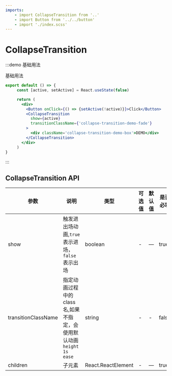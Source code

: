 ```yaml
---
imports:
    - import CollapseTransition from '..'
    - import Button from '../../button'
    - import './index.scss'
---
```


# CollapseTransition

:::demo 基础用法

基础用法

```jsx
export default () => {
     const [active, setActive] = React.useState(false)

     return (
       <div>
         <Button onClick={() => {setActive(!active)}}>Click</Button>
         <CollapseTransition
           show={active}
           transitionClassName={'collapse-transition-demo-fade'}
         >
           <div className='collapse-transition-demo-box'>DEMO</div>
         </CollapseTransition>
       </div>
     )
}

```

:::

## CollapseTransition API

| 参数   | 说明                                       | 类型            | 可选值 | 默认值 | 是否必填|
| ------ | ------------------------------------------ | --------------- | ------ | ------ | ---|
| show   | 触发进出场动画,`true`表示进场，`false`表示出场 | boolean | -   | —      | true|
| transitionClassName | 指定动画过程中的class名,如果不指定，会使用默认动画`height 1s ease`            | string  | -  | -|false|
| children   | 子元素            | React.ReactElement | -   | —      |true|
